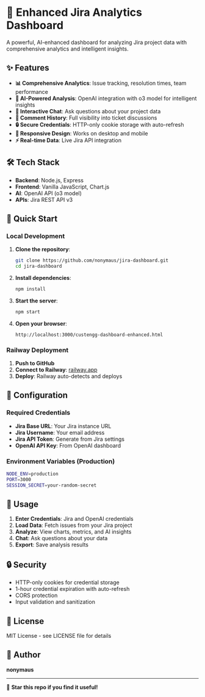 # 🚀 Enhanced Jira Analytics Dashboard

A powerful, AI-enhanced dashboard for analyzing Jira project data with comprehensive analytics and intelligent insights.

## ✨ Features

- **📊 Comprehensive Analytics**: Issue tracking, resolution times, team performance
- **🤖 AI-Powered Analysis**: OpenAI integration with o3 model for intelligent insights
- **💬 Interactive Chat**: Ask questions about your project data
- **📝 Comment History**: Full visibility into ticket discussions
- **🔒 Secure Credentials**: HTTP-only cookie storage with auto-refresh
- **📱 Responsive Design**: Works on desktop and mobile
- **⚡ Real-time Data**: Live Jira API integration

## 🛠️ Tech Stack

- **Backend**: Node.js, Express
- **Frontend**: Vanilla JavaScript, Chart.js
- **AI**: OpenAI API (o3 model)
- **APIs**: Jira REST API v3

## 🚀 Quick Start

### Local Development

1. **Clone the repository**:
   ```bash
   git clone https://github.com/nonymaus/jira-dashboard.git
   cd jira-dashboard
   ```

2. **Install dependencies**:
   ```bash
   npm install
   ```

3. **Start the server**:
   ```bash
   npm start
   ```

4. **Open your browser**:
   ```
   http://localhost:3000/custengg-dashboard-enhanced.html
   ```

### Railway Deployment

1. **Push to GitHub**
2. **Connect to Railway**: [railway.app](https://railway.app)
3. **Deploy**: Railway auto-detects and deploys

## 🔧 Configuration

### Required Credentials

- **Jira Base URL**: Your Jira instance URL
- **Jira Username**: Your email address
- **Jira API Token**: Generate from Jira settings
- **OpenAI API Key**: From OpenAI dashboard

### Environment Variables (Production)

```bash
NODE_ENV=production
PORT=3000
SESSION_SECRET=your-random-secret
```

## 📖 Usage

1. **Enter Credentials**: Jira and OpenAI credentials
2. **Load Data**: Fetch issues from your Jira project
3. **Analyze**: View charts, metrics, and AI insights
4. **Chat**: Ask questions about your data
5. **Export**: Save analysis results

## 🔒 Security

- HTTP-only cookies for credential storage
- 1-hour credential expiration with auto-refresh
- CORS protection
- Input validation and sanitization

## 📄 License

MIT License - see LICENSE file for details

## 👤 Author

**nonymaus**

---

🌟 **Star this repo if you find it useful!**
